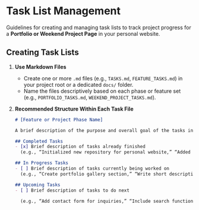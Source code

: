 # Task List Management

Guidelines for creating and managing task lists to track project progress for a **Portfolio or Weekend Project Page** in your personal website.

## Creating Task Lists

1. **Use Markdown Files**  
   - Create one or more `.md` files (e.g., `TASKS.md`, `FEATURE_TASKS.md`) in your project root or a dedicated `docs/` folder.  
   - Name the files descriptively based on each phase or feature set (e.g., `PORTFOLIO_TASKS.md`, `WEEKEND_PROJECT_TASKS.md`).

2. **Recommended Structure Within Each Task File**

   ```markdown
   # [Feature or Project Phase Name]

   A brief description of the purpose and overall goal of the tasks in this file.

   ## Completed Tasks
   - [x] Brief description of tasks already finished  
     (e.g., “Initialized new repository for personal website,” “Added basic layout and styling.”)

   ## In Progress Tasks
   - [ ] Brief description of tasks currently being worked on  
     (e.g., “Create portfolio gallery section,” “Write short descriptions for weekend projects.”)

   ## Upcoming Tasks
   - [ ] Brief description of tasks to do next  

     (e.g., “Add contact form for inquiries,” “Include search functionality for blog posts.”)